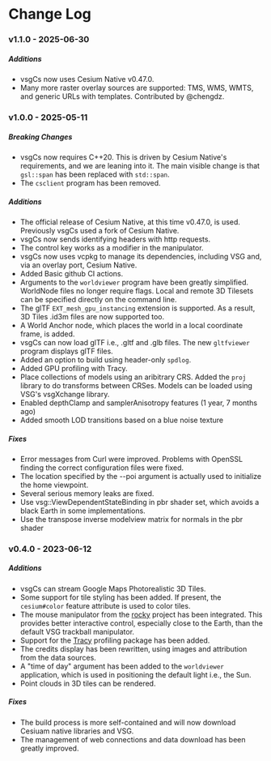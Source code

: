 # Change Log

### v1.1.0 - 2025-06-30

##### Additions

- vsgCs now uses Cesium Native v0.47.0.
- Many more raster overlay sources are supported: TMS, WMS, WMTS, and generic URLs with templates. Contributed by @chengdz.

### v1.0.0 - 2025-05-11

##### Breaking Changes

- vsgCs now requires C++20. This is driven by Cesium Native's requirements, and we are leaning into it. The main visible change is that `gsl::span` has been replaced with `std::span`.
- The `csclient` program has been removed.

##### Additions

- The official release of Cesium Native, at this time v0.47.0, is used. Previously vsgCs used a fork of Cesium Native.
- vsgCs now sends identifying headers with http requests.
- The control key works as a modifier in the manipulator.
- vsgCs now uses vcpkg to manage its dependencies, including VSG and, via an overlay port, Cesium Native.
- Added Basic github CI actions.
- Arguments to the `worldviewer` program have been greatly simplified. WorldNode files no longer require flags. Local and remote 3D Tilesets can be specified directly on the command line.
- The glTF `EXT_mesh_gpu_instancing` extension is supported. As a result, 3D Tiles .id3m files are now supported too.
- A World Anchor node, which places the world in a local coordinate frame, is added.
- vsgCs can now load glTF i.e., .gltf and .glb files. The new `gltfviewer` program displays glTF files.
- Added an option to build using header-only `spdlog`.
- Added GPU profiling with Tracy.
- Place collections of models using an aribitrary CRS. Added the `proj` library to do transforms between CRSes. Models can be loaded using VSG's vsgXchange library.
- Enabled depthClamp and samplerAnisotropy features (1 year, 7 months ago) 
- Added smooth LOD transitions based on a blue noise texture

##### Fixes
- Error messages from Curl were improved. Problems with OpenSSL finding the correct configuration files were fixed.
- The location specified by the --poi argument is actually used to initialize the home viewpoint.
- Several serious memory leaks are fixed.
- Use vsg::ViewDependentStateBinding in pbr shader set, which avoids a black Earth in some implementations.
- Use the transpose inverse modelview matrix for normals in the pbr shader

### v0.4.0 - 2023-06-12

##### Additions
  - vsgCs can stream Google Maps Photorealistic 3D Tiles.
  - Some support for tile styling has been added. If present, the `cesium#color` feature attribute is
    used to color tiles.
  - The mouse manipulator from the [rocky](https://github.com/pelicanmapping/rocky) project has been
    integrated. This provides better interactive control, especially close to the Earth, than the
    default VSG trackball manipulator.
  - Support for the [Tracy](https://github.com/wolfpld/tracy) profiling package has been added.
  - The credits display has been rewritten, using images and attribution from the data sources.
  - A "time of day" argument has been added to the `worldviewer` application, which is used in
    positioning the default light i.e., the Sun.
  - Point clouds in 3D tiles can be rendered.

##### Fixes
  - The build process is more self-contained and will now download Cesiuam native libraries and VSG.
  - The management of web connections and data download has been greatly improved.
